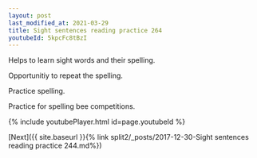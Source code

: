 ```yaml
---
layout: post
last_modified_at: 2021-03-29
title: Sight sentences reading practice 264
youtubeId: 5kpcFc8tBzI
---
```

 
 
Helps to learn sight words and their spelling.

Opportunitiy to repeat the spelling. 

Practice spelling. 
 
Practice for spelling bee competitions. 
 
{% include youtubePlayer.html id=page.youtubeId %}
 
 

[Next]({{ site.baseurl }}{% link  split2/_posts/2017-12-30-Sight sentences reading practice 244.md%})
 

